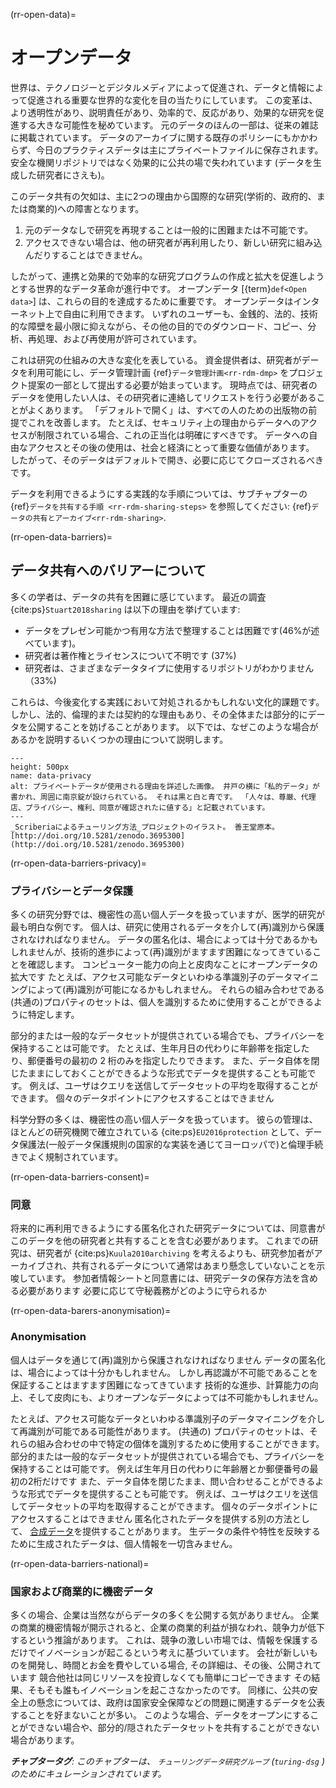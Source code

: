(rr-open-data)=
# オープンデータ

世界は、テクノロジーとデジタルメディアによって促進され、データと情報によって促進される重要な世界的な変化を目の当たりにしています。 この変革は、より透明性があり、説明責任があり、効率的で、反応があり、効果的な研究を促進する大きな可能性を秘めています。 元のデータのほんの一部は、従来の雑誌に掲載されています。 データのアーカイブに関する既存のポリシーにもかかわらず、今日のプラクティスデータは主にプライベートファイルに保存されます。 安全な機関リポジトリではなく効果的に公共の場で失われています (データを生成した研究者にさえも)。

このデータ共有の欠如は、主に2つの理由から国際的な研究(学術的、政府的、または商業的)への障害となります。

1. 元のデータなしで研究を再現することは一般的に困難または不可能です。
2. アクセスできない場合は、他の研究者が再利用したり、新しい研究に組み込んだりすることはできません。

したがって、連携と効果的で効率的な研究プログラムの作成と拡大を促進しようとする世界的なデータ革命が進行中です。 オープンデータ [{term}`def<Open data>`] は、これらの目的を達成するために重要です。 オープンデータはインターネット上で自由に利用できます。 いずれのユーザーも、金銭的、法的、技術的な障壁を最小限に抑えながら、その他の目的でのダウンロード、コピー、分析、再処理、および再使用が許可されています。

これは研究の仕組みの大きな変化を表している。 資金提供者は、研究者がデータを利用可能にし、データ管理計画 {ref}`データ管理計画<rr-rdm-dmp>` をプロジェクト提案の一部として提出する必要が始まっています。 現時点では、研究者のデータを使用したい人は、その研究者に連絡してリクエストを行う必要があることがよくあります。 「デフォルトで開く」は、すべての人のための出版物の前提でこれを改善します。 たとえば、セキュリティ上の理由からデータへのアクセスが制限されている場合、これの正当化は明確にすべきです。 データへの自由なアクセスとその後の使用は、社会と経済にとって重要な価値があります。 したがって、そのデータはデフォルトで開き、必要に応じてクローズされるべきです。

データを利用できるようにする実践的な手順については、サブチャプターの {ref}`データを共有する手順 <rr-rdm-sharing-steps>` を参照してください: {ref}`データの共有とアーカイブ<rr-rdm-sharing>`.

(rr-open-data-barriers)=
## データ共有へのバリアーについて
多くの学者は、データの共有を困難に感じています。 最近の調査 {cite:ps}`Stuart2018sharing` は以下の理由を挙げています:

- データをプレゼン可能かつ有用な方法で整理することは困難です(46%が述べています)。
- 研究者は著作権とライセンスについて不明です (37%)
- 研究者は、さまざまなデータタイプに使用するリポジトリがわかりません（33%)

これらは、今後変化する実践において対処されるかもしれない文化的課題です。 しかし、法的、倫理的または契約的な理由もあり、その全体または部分的にデータを公開することを妨げることがあります。 以下では、なぜこのような場合があるかを説明するいくつかの理由について説明します。

```{figure} ../../figures/data-privacy.jpg
---
height: 500px
name: data-privacy
alt: プライベートデータが使用される理由を詳述した画像。 井戸の横に「私的データ」が書かれ、周囲に南京錠が設けられている。 それは黒と白と青です。 「人々は、尊厳、代理店、プライバシー、権利、同意が確認されたに値する」と記載されています。
---
_Scriberiaによるチューリング方法_プロジェクトのイラスト。 善王堂原本。 [http://doi.org/10.5281/zenodo.3695300](http://doi.org/10.5281/zenodo.3695300)
```

(rr-open-data-barriers-privacy)=
### プライバシーとデータ保護

多くの研究分野では、機密性の高い個人データを扱っていますが、医学的研究が最も明白な例です。 個人は、研究に使用されるデータを介して(再)識別から保護されなければなりません。 データの匿名化は、場合によっては十分であるかもしれませんが、技術的進歩によって(再)識別がますます困難になってきていることを確認します。 コンピューター能力の向上と皮肉なことにオープンデータの拡大です たとえば、アクセス可能なデータといわゆる準識別子のデータマイニングによって(再)識別が可能になるかもしれません。 それらの組み合わせである(共通の)プロパティのセットは、個人を識別するために使用することができるように特定します。

部分的または一般的なデータセットが提供されている場合でも、プライバシーを保持することは可能です。 たとえば、生年月日の代わりに年齢帯を指定したり、郵便番号の最初の 2 桁のみを指定したりできます。 また、データ自体を閉じたままにしておくことができるような形式でデータを提供することも可能です。 例えば、ユーザはクエリを送信してデータセットの平均を取得することができます。 個々のデータポイントにアクセスすることはできません

科学分野の多くは、機密性の高い個人データを扱っています。 彼らの管理は、ほとんどの研究機関で確立されている {cite:ps}`EU2016protection` として、データ保護法(一般データ保護規則の国家的な実装を通じてヨーロッパで)と倫理手続きでよく規制されています。

(rr-open-data-barriers-consent)=
### 同意

将来的に再利用できるようにする匿名化された研究データについては、同意書がこのデータを他の研究者と共有することを含む必要があります。 これまでの研究は、研究者が {cite:ps}`Kuula2010archiving` を考えるよりも、研究参加者がアーカイブされ、共有されるデータについて通常はあまり懸念していないことを示唆しています。 参加者情報シートと同意書には、研究データの保存方法を含める必要があります 必要に応じて守秘義務がどのように守られるか

(rr-open-data-barers-anonymisation)=
### Anonymisation

個人はデータを通じて(再)識別から保護されなければなりません データの匿名化は、場合によっては十分かもしれません。 しかし再認識が不可能であることを保証することはますます困難になってきています 技術的な進歩、計算能力の向上、そして皮肉にも、よりオープンなデータによっては不可能かもしれません。

たとえば、アクセス可能なデータといわゆる準識別子のデータマイニングを介して再識別が可能である可能性があります。 (共通の) プロパティのセットは、それらの組み合わせの中で特定の個体を識別するために使用することができます。 部分的または一般的なデータセットが提供されている場合でも、プライバシーを保持することは可能です。 例えば生年月日の代わりに年齢層とか郵便番号の最初の2桁だけです また、データ自体を閉じたまま、問い合わせることができるような形式でデータを提供することも可能です。 例えば、ユーザはクエリを送信してデータセットの平均を取得することができます。 個々のデータポイントにアクセスすることはできません 匿名化されたデータを提供する別の方法として、 [合成データ](https://en.wikipedia.org/wiki/Synthetic_data)を提供することがあります。 生データの条件や特性を反映するために生成されたデータは、個人情報を一切含みません。

(rr-open-data-barriers-national)=
### 国家および商業的に機密データ

多くの場合、企業は当然ながらデータの多くを公開する気がありません。 企業の商業的機密情報が開示されると、企業の商業的利益が損なわれ、競争力が低下するという推論があります。 これは、競争の激しい市場では、情報を保護するだけでイノベーションが起こるという考えに基づいています。 会社が新しいものを開発し、時間とお金を費やしている場合, その詳細は、その後、公開されています 競合他社は同じリソースを投資しなくても簡単にコピーできます その結果、そもそも誰もイノベーションを起こさなかったのです。 同様に、公共の安全上の懸念については、政府は国家安全保障などの問題に関連するデータを公表することを好まないことが多い。 このような場合、データをオープンにすることができない場合や、部分的/隠されたデータセットを共有することができない場合があります。

***チャプタータグ**: このチャプターは、 `チューリングデータ研究グループ` (`turing-dsg` ) のためにキュレーションされています。*
